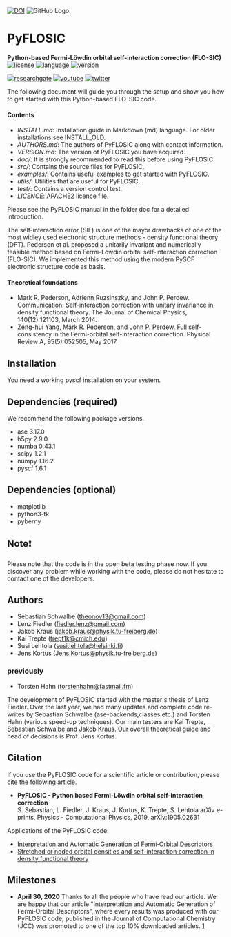 [![DOI](https://zenodo.org/badge/185756742.svg)](https://zenodo.org/badge/latestdoi/185756742)
![GitHub Logo](/images/pyflosic_logo.png)


# PyFLOSIC   
**Python-based Fermi-Löwdin orbital self-interaction correction (FLO-SIC)** 
[![license](https://img.shields.io/badge/license-APACHE2-green)](https://www.apache.org/licenses/LICENSE-2.0)
[![language](https://img.shields.io/badge/language-Python3-blue)](https://www.python.org/)
[![version](https://img.shields.io/badge/version-1.1.0-lightgrey)]()


[![researchgate](https://img.shields.io/static/v1?label=researchgate&message=OpenSIC&style=social&logo=researchgate)](https://www.researchgate.net/project/Fermi-Loewdin-orbital-self-interaction-correction-developed-in-Freiberg-FLO-SICFG)
[![youtube](https://img.shields.io/static/v1?label=YouTube&message=OpenSIC&logo=youtube&style=social)](https://www.youtube.com/watch?v=-1bxmCwn7Sw)
[![twitter](https://img.shields.io/static/v1?label=twitter&message=OpenSIC&style=social&logo=twitter)](https://twitter.com/OpenSIC_project)

The following document will guide you through the setup and show you how to get started with this Python-based FLO-SIC code.

#### Contents

- *INSTALL.md*: Installation guide in Markdown (md) language. For older installations see INSTALL_OLD.  
- *AUTHORS.md*: The authors of PyFLOSIC along with contact information.
- *VERSION.md*: The version of PyFLOSIC you have acquired.
- *doc/*: It is strongly recommended to read this before using PyFLOSIC.
- *src/*: Contains the source files for PyFLOSIC.
- *examples/*: Contains useful examples to get started with PyFLOSIC. 
- *utils/*: Utilities that are useful for PyFLOSIC.
- *test/*: Contains a version control test.
- *LICENCE*: APACHE2 licence file.

Please see the PyFLOSIC manual in the folder doc for a detailed introduction.

The self-interaction error (SIE) is one of the mayor drawbacks of one of the most widley used electronic structure methods - density functional theory (DFT). Pederson et al. proposed a unitarily invariant and numerically feasible method based on Fermi-Löwdin orbital self-interaction correction (FLO-SIC). We implemented this method using the modern PySCF electronic structure code as basis.   

#### Theoretical foundations  
* Mark R. Pederson, Adrienn Ruzsinszky, and John P. Perdew. Communication: Self-interaction correction with unitary invariance in density functional theory. The Journal of Chemical Physics, 140(12):121103, March 2014.
* Zeng-hui Yang, Mark R. Pederson, and John P. Perdew. Full self-consistency in the Fermi-orbital self-interaction correction. Physical Review A, 95(5):052505, May 2017.  

## Installation 
You need a working pyscf installation on your system. 

## Dependencies (required)
We recommend the following package versions. 

* ase 3.17.0
* h5py 2.9.0
* numba 0.43.1
* scipy 1.2.1
* numpy 1.16.2
* pyscf 1.6.1

## Dependencies (optional)

* matplotlib 
* python3-tk
* pyberny


## Note:heavy_exclamation_mark:
Please note that the code is in the open beta testing phase now. If you discover any problem while working with the code, please do not hesitate to contact one of the developers.      

## Authors 

* Sebastian Schwalbe (theonov13@gmail.com) 
* Lenz Fiedler (fiedler.lenz@gmail.com)
* Jakob Kraus (jakob.kraus@physik.tu-freiberg.de) 
* Kai Trepte (trept1k@cmich.edu) 
* Susi Lehtola (susi.lehtola@helsinki.fi)
* Jens Kortus (Jens.Kortus@physik.tu-freiberg.de)

### previously 
* Torsten Hahn (torstenhahn@fastmail.fm)

The development of PyFLOSIC started with the master's thesis of Lenz Fiedler. Over the last year, we had many updates and complete code re-writes by Sebastian Schwalbe (ase-backends,classes etc.) and Torsten Hahn (various speed-up techniques). Our main testers are Kai Trepte, Sebastian Schwalbe and Jakob Kraus. Our overall theoretical guide and head of decisions is Prof. Jens Kortus.

## Citation
If you use the PyFLOSIC code for a scientific article or contribution, please cite the following article. 

* **PyFLOSIC - Python based Fermi-Löwdin orbital self-interaction correction**  
  S. Sebastian, L. Fiedler, J. Kraus, J. Kortus, K. Trepte, S. Lehtola
  arXiv e-prints, Physics - Computational Physics, 2019, arXiv:1905.02631  
  
Applications of the PyFLOSIC code:     
* [Interpretation and Automatic Generation of Fermi‐Orbital Descriptors](https://onlinelibrary.wiley.com/doi/full/10.1002/jcc.26062)
* [Stretched or noded orbital densities and self-interaction correction in density functional theory](https://aip.scitation.org/doi/10.1063/1.5087065)
  
## Milestones 
  * **April 30, 2020** 
Thanks to all the people who have read our article. We are happy that our article "Interpretation and Automatic Generation of Fermi‐Orbital Descriptors", where every results was produced with our PyFLOSIC code, published in the Journal of Computational Chemistry (JCC) was promoted to one of the top 10% downloaded articles. [1](https://twitter.com/theonov13)


